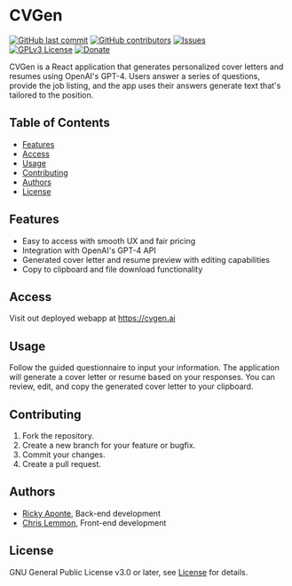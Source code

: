 # CVGen

[![GitHub last commit](https://img.shields.io/github/last-commit/google/skia.svg?style=flat)](https://github.com/Eaponte24/CV-Gen/graphs/commit-activity)
[![GitHub contributors](https://img.shields.io/github/contributors/cdnjs/cdnjs.svg?style=flat)](https://github.com/Eaponte24/CV-Gen/graphs/contributors) 
[![Issues](https://img.shields.io/github/issues-raw/tterb/PlayMusic.svg?maxAge=25000)](https://github.com/Eaponte24/CV-Gen/issues)  
[![GPLv3 License](https://img.shields.io/badge/License-GPL%20v3-yellow.svg)](https://opensource.org/licenses/)
[![Donate](https://img.shields.io/badge/$-support-ff69b4.svg?style=flat)](https://www.buymeacoffee.com/fr5drjnkq7M) 

CVGen is a React application that generates personalized cover letters and resumes using OpenAI's GPT-4. Users answer a series of questions, provide the job listing, and the app uses their answers generate text that's tailored to the position.

## Table of Contents

- [Features](#features)
- [Access](#Access)
- [Usage](#usage)
- [Contributing](#contributing)
- [Authors](#authors)
- [License](#license)

## Features

- Easy to access with smooth UX and fair pricing
- Integration with OpenAI's GPT-4 API
- Generated cover letter and resume preview with editing capabilities
- Copy to clipboard and file download functionality

## Access

Visit out deployed webapp at https://cvgen.ai

## Usage

Follow the guided questionnaire to input your information. The application will generate a cover letter or resume based on your responses. You can review, edit, and copy the generated cover letter to your clipboard.

## Contributing

1. Fork the repository.
2. Create a new branch for your feature or bugfix.
3. Commit your changes.
4. Create a pull request.

## Authors
- [Ricky Aponte](https://github.com/Eaponte24 "Ricky Aponte"), Back-end development
- [Chris Lemmon](https://github.com/theLemmonade "Chris Lemmon"), Front-end development

## License

GNU General Public License v3.0 or later, see [License](https://github.com/Eaponte24/CV-Gen/blob/main/LICENSE) for details.
